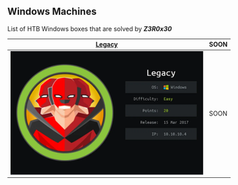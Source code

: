 ## Windows Machines

List of HTB Windows boxes that are solved by ***Z3R0x30***

| [Legacy](Legacy_Machine.md)               | SOON |
| ----------------------------------------- | ---- |
| ![Legacy](images-legacy/cover_legacy.png) | SOON |
